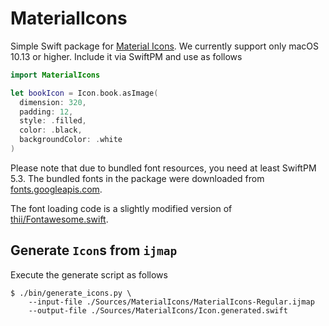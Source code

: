 # MaterialIcons

Simple Swift package for [Material Icons][material-icons]. We currently support only macOS 10.13 or higher. 
Include it via SwiftPM and use as follows

```swift
import MaterialIcons

let bookIcon = Icon.book.asImage(
  dimension: 320,
  padding: 12,
  style: .filled,
  color: .black,
  backgroundColor: .white
)
```

Please note that due to bundled font resources, you need at least SwiftPM 5.3.
The bundled fonts in the package were downloaded from [fonts.googleapis.com][font-download-link].

The font loading code is a slightly modified version of [thii/Fontawesome.swift][thii-fontawesome].

## Generate `Icon`s from `ijmap`

Execute the generate script as follows

```
$ ./bin/generate_icons.py \
    --input-file ./Sources/MaterialIcons/MaterialIcons-Regular.ijmap
    --output-file ./Sources/MaterialIcons/Icon.generated.swift
```

[material-icons]: https://material.io/resources/icons
[font-download-link]: https://fonts.googleapis.com/css?family=Material+Icons|Material+Icons+Outlined|Material+Icons+Two+Tone|Material+Icons+Round|Material+Icons+Sharp
[thii-fontawesome]: https://github.com/thii/FontAwesome.swift
